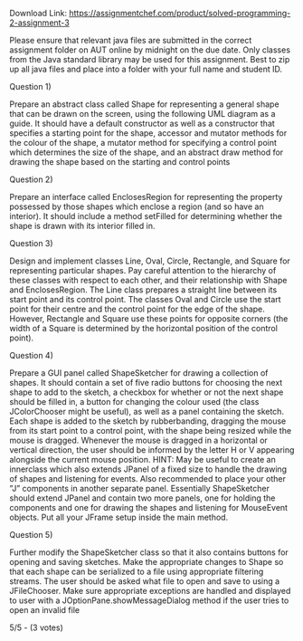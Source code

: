 Download Link: https://assignmentchef.com/product/solved-programming-2-assignment-3
<br>
<p class="ui header product-top-header" title="Programming 2 - Assignment 3 Solution">Please ensure that relevant java files are submitted in the correct assignment folder on AUT online by midnight on the due date. Only classes from the Java standard library may be used for this assignment. Best to zip up all java files and place into a folder with your full name and student ID.

Question 1)

Prepare an abstract class called Shape for representing a general shape that can be drawn on the screen, using the following UML diagram as a guide. It should have a default constructor as well as a constructor that specifies a starting point for the shape, accessor and mutator methods for the colour of the shape, a mutator method for specifying a control point which determines the size of the shape, and an abstract draw method for drawing the shape based on the starting and control points

Question 2)

Prepare an interface called EnclosesRegion for representing the property possessed by those shapes which enclose a region (and so have an interior). It should include a method setFilled for determining whether the shape is drawn with its interior filled in.

Question 3)

Design and implement classes Line, Oval, Circle, Rectangle, and Square for representing particular shapes. Pay careful attention to the hierarchy of these classes with respect to each other, and their relationship with Shape and EnclosesRegion. The Line class prepares a straight line between its start point and its control point. The classes Oval and Circle use the start point for their centre and the control point for the edge of the shape. However, Rectangle and Square use these points for opposite corners (the width of a Square is determined by the horizontal position of the control point).

Question 4)

Prepare a GUI panel called ShapeSketcher for drawing a collection of shapes. It should contain a set of five radio buttons for choosing the next shape to add to the sketch, a checkbox for whether or not the next shape should be filled in, a button for changing the colour used (the class JColorChooser might be useful), as well as a panel containing the sketch. Each shape is added to the sketch by rubberbanding, dragging the mouse from its start point to a control point, with the shape being resized while the mouse is dragged. Whenever the mouse is dragged in a horizontal or vertical direction, the user should be informed by the letter H or V appearing alongside the current mouse position. HINT: May be useful to create an innerclass which also extends JPanel of a fixed size to handle the drawing of shapes and listening for events. Also recommended to place your other ”J” components in another separate panel. Essentially ShapeSketcher should extend JPanel and contain two more panels, one for holding the components and one for drawing the shapes and listening for MouseEvent objects. Put all your JFrame setup inside the main method.

Question 5)

Further modify the ShapeSketcher class so that it also contains buttons for opening and saving sketches. Make the appropriate changes to Shape so that each shape can be serialized to a file using appropriate filtering streams. The user should be asked what file to open and save to using a JFileChooser. Make sure appropriate exceptions are handled and displayed to user with a JOptionPane.showMessageDialog method if the user tries to open an invalid file

5/5 - (3 votes)